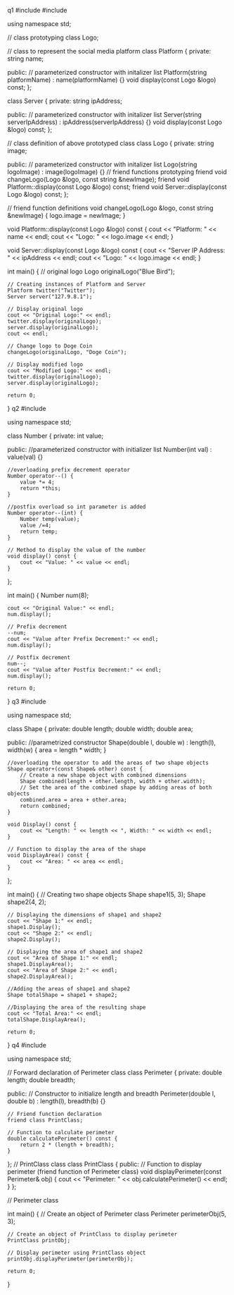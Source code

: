 q1
#include <iostream>
#include <string>

using namespace std;

// class prototyping
class Logo;

// class to represent the social media platform
class Platform
{
private:
    string name;

public:
    // parameterized constructor with initalizer list
    Platform(string platformName) : name(platformName) {}
    void display(const Logo &logo) const;
};

class Server
{
private:
    string ipAddress;

public:
    // parameterized constructor with initalizer list
    Server(string serverIpAddress) : ipAddress(serverIpAddress) {}
    void display(const Logo &logo) const;
};

// class definition of above prototyped class
class Logo
{
private:
    string image;

public:
    // parameterized constructor with initalizer list
    Logo(string logoImage) : image(logoImage) {}
    // friend functions prototyping
    friend void changeLogo(Logo &logo, const string &newImage);
    friend void Platform::display(const Logo &logo) const;
    friend void Server::display(const Logo &logo) const;
};

// friend function definitions
void changeLogo(Logo &logo, const string &newImage)
{
    logo.image = newImage;
}

void Platform::display(const Logo &logo) const
{
    cout << "Platform: " << name << endl;
    cout << "Logo: " << logo.image << endl;
}

void Server::display(const Logo &logo) const
{
    cout << "Server IP Address: " << ipAddress << endl;
    cout << "Logo: " << logo.image << endl;
}

int main()
{
    // original logo
    Logo originalLogo("Blue Bird");

    // Creating instances of Platform and Server
    Platform twitter("Twitter");
    Server server("127.9.8.1");

    // Display original logo
    cout << "Original Logo:" << endl;
    twitter.display(originalLogo);
    server.display(originalLogo);
    cout << endl;

    // Change logo to Doge Coin
    changeLogo(originalLogo, "Doge Coin");

    // Display modified logo
    cout << "Modified Logo:" << endl;
    twitter.display(originalLogo);
    server.display(originalLogo);

    return 0;
}
q2
#include <iostream>

using namespace std;

class Number {
private:
    int value;

public:
    //parameterized constructor with initializer list
    Number(int val) : value(val) {}

    //overloading prefix decrement operator
    Number operator--() {
        value *= 4;
        return *this;
    }

    //postfix overload so int parameter is added
    Number operator--(int) {
        Number temp(value);
        value /=4;
        return temp;
    }

    // Method to display the value of the number
    void display() const {
        cout << "Value: " << value << endl;
    }
};

int main() {
    Number num(8);

    cout << "Original Value:" << endl;
    num.display();

    // Prefix decrement
    --num;
    cout << "Value after Prefix Decrement:" << endl;
    num.display();

    // Postfix decrement
    num--;
    cout << "Value after Postfix Decrement:" << endl;
    num.display();

    return 0;
}
q3
#include <iostream>

using namespace std;

class Shape {
private:
    double length;
    double width;
    double area; 

public:
    //parametrized constructor
    Shape(double l, double w) : length(l), width(w) {
        area = length * width;
    }

    //overloading the operator to add the areas of two shape objects
    Shape operator+(const Shape& other) const {
        // Create a new shape object with combined dimensions
        Shape combined(length + other.length, width + other.width);
        // Set the area of the combined shape by adding areas of both objects
        combined.area = area + other.area;
        return combined;
    }

    void Display() const {
        cout << "Length: " << length << ", Width: " << width << endl;
    }

    // Function to display the area of the shape
    void DisplayArea() const {
        cout << "Area: " << area << endl;
    }
};

int main() {
    // Creating two shape objects
    Shape shape1(5, 3);
    Shape shape2(4, 2);

    // Displaying the dimensions of shape1 and shape2
    cout << "Shape 1:" << endl;
    shape1.Display();
    cout << "Shape 2:" << endl;
    shape2.Display();

    // Displaying the area of shape1 and shape2
    cout << "Area of Shape 1:" << endl;
    shape1.DisplayArea();
    cout << "Area of Shape 2:" << endl;
    shape2.DisplayArea();

    //Adding the areas of shape1 and shape2 
    Shape totalShape = shape1 + shape2;

    //Displaying the area of the resulting shape
    cout << "Total Area:" << endl;
    totalShape.DisplayArea();

    return 0;
}
q4
#include <iostream>

using namespace std;

// Forward declaration of Perimeter class
class Perimeter {
private:
    double length;
    double breadth;

public:
    // Constructor to initialize length and breadth
    Perimeter(double l, double b) : length(l), breadth(b) {}

    // Friend function declaration
    friend class PrintClass;

    // Function to calculate perimeter
    double calculatePerimeter() const {
        return 2 * (length + breadth);
    }
};
// PrintClass class
class PrintClass {
public:
    // Function to display perimeter (friend function of Perimeter class)
    void displayPerimeter(const Perimeter& obj) {
        cout << "Perimeter: " << obj.calculatePerimeter() << endl;
    }
};

// Perimeter class


int main() {
    // Create an object of Perimeter class
    Perimeter perimeterObj(5, 3);

    // Create an object of PrintClass to display perimeter
    PrintClass printObj;

    // Display perimeter using PrintClass object
    printObj.displayPerimeter(perimeterObj);

    return 0;
}
